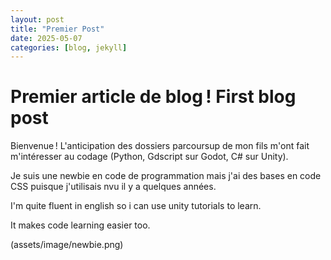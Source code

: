 ```yaml
---
layout: post
title: "Premier Post"
date: 2025-05-07 
categories: [blog, jekyll]
---
```


# Premier article de blog ! First blog post

Bienvenue !
L'anticipation des dossiers parcoursup de mon fils m'ont fait m'intéresser au codage (Python, Gdscript sur Godot, C# sur Unity). 

Je suis une newbie en code de programmation mais j'ai des bases en code CSS puisque j'utilisais nvu il y a quelques années.

I'm quite fluent in english so i can use unity tutorials to learn. 

It makes code learning easier too.

(assets/image/newbie.png)
